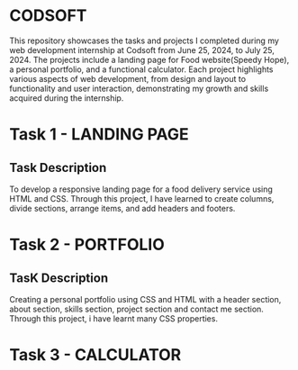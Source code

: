 # CODSOFT

This repository showcases the tasks and projects I completed during my web development internship at Codsoft from June 25, 2024, to July 25, 2024. The projects include a landing page for Food website(Speedy Hope), a personal portfolio, and a functional calculator. Each project highlights various aspects of web development, from design and layout to functionality and user interaction, demonstrating my growth and skills acquired during the internship.

# Task 1 - LANDING PAGE

## Task Description

To develop a responsive landing page for a food delivery service using HTML and CSS. Through this project, I have learned to create columns, divide sections, arrange items, and add headers and footers.

# Task 2 - PORTFOLIO

## TasK Description

Creating a personal portfolio using CSS and HTML with a header section, about section, skills section, project section and contact me section.  Through this project, i have learnt many CSS properties.

# Task 3 - CALCULATOR

